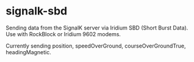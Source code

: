 # signalk-sbd

Sending data from the SignalK server via Iridium SBD (Short Burst Data). Use with RockBlock or Iridium 9602 modems.

Currently sending position, speedOverGround, courseOverGroundTrue, headingMagnetic.
